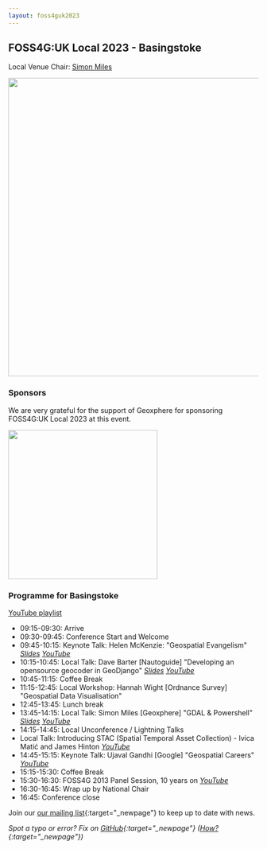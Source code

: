 ```yaml
---
layout: foss4guk2023
---
```


## FOSS4G:UK Local 2023 - Basingstoke

Local Venue Chair: [Simon Miles](mailto:Simon.Miles@geoxphere.com)

<img src="images/willis-museum.jpg" width="600" align="middle">

### Sponsors

We are very grateful for the support of Geoxphere for sponsoring FOSS4G:UK Local 2023 at this event. 

[<img src="images/geoxphere.png" width="300" align="middle">](https://www.geoxphere.com/)


### Programme for Basingstoke

[YouTube playlist](https://www.youtube.com/playlist?list=PLCvveKqdciOn9DzecljtwqgQb1Y-ZDocb)

* 09:15-09:30: Arrive
* 09:30-09:45: Conference Start and Welcome
* 09:45-10:15: Keynote Talk: Helen McKenzie: "Geospatial Evangelism" *[Slides](https://docs.google.com/presentation/d/1gM5Yg-Z4i_zLo9ae1bPUJtxPd6TLC9r74N6x7K19nd4/edit?usp=sharing) [YouTube](https://youtube.com/live/HWmgegypNBQ?feature=share)*
* 10:15-10:45: Local Talk: Dave Barter [Nautoguide] "Developing an opensource geocoder in GeoDjango" *[Slides](presentations/Basingstoke_Dave_Barter.pdf) [YouTube](https://www.youtube.com/watch?v=aICFQUnSA_Y)*
* 10:45-11:15: Coffee Break
* 11:15-12:45: Local Workshop: Hannah Wight [Ordnance Survey] "Geospatial Data Visualisation"
* 12:45-13:45: Lunch break
* 13:45-14:15: Local Talk: Simon Miles [Geoxphere] "GDAL & Powershell" *[Slides](presentations/Basingstoke_Simon_Miles.pdf) [YouTube](https://www.youtube.com/watch?v=IDIbxdapVzQ)*
* 14:15-14:45: Local Unconference / Lightning Talks
* Local Talk: Introducing STAC (Spatial Temporal Asset Collection) - Ivica Matić and James Hinton *[YouTube](https://www.youtube.com/watch?v=i1KiTNeS5ns)*
* 14:45-15:15: Keynote Talk: Ujaval Gandhi [Google] "Geospatial Careers" *[YouTube](https://youtube.com/live/vE9RQBUWWUE?feature=share)*
* 15:15-15:30: Coffee Break
* 15:30-16:30: FOSS4G 2013 Panel Session, 10 years on *[YouTube](https://youtube.com/live/2UReJqFle_Y?feature=share)*
* 16:30-16:45: Wrap up by National Chair
* 16:45: Conference close

Join our [our mailing list](https://lists.osgeo.org/mailman/listinfo/uk){:target="_newpage"} to keep up to date with news. 

*Spot a typo or error? Fix on [GitHub](https://github.com/osgeouk/website/blob/gh-pages/foss4guklocal2023/london.md){:target="_newpage"} ([How?](https://uk.osgeo.org/editing-on-github){:target="_newpage"})*
